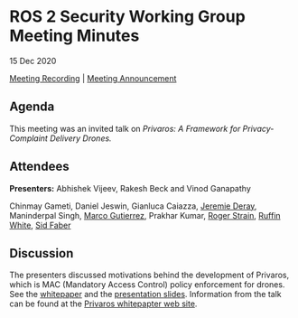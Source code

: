 # ROS 2 Security Working Group Meeting Minutes
15 Dec 2020

[Meeting Recording](https://youtu.be/7dLfG4kbMNE) | [Meeting Announcement](https://discourse.ros.org/t/ros-security-wg-breakout-meeting-invited-talk-on-privaros/17848)

## Agenda

This meeting was an invited talk on _Privaros: A Framework for Privacy-Complaint Delivery Drones._

## Attendees

**Presenters:** Abhishek Vijeev, Rakesh Beck and Vinod Ganapathy

Chinmay Gameti,
Daniel Jeswin,
Gianluca Caiazza,
[Jeremie Deray](https://github.com/artivis),
Maninderpal Singh,
[Marco Gutierrez](https://github.com/marcoag),
Prakhar Kumar,
[Roger Strain](https://github.com/roger-strain),
[Ruffin White](https://github.com/ruffsl),
[Sid Faber](https://github.com/sidfaber)

## Discussion

The presenters discussed motivations behind the development of Privaros, which is MAC (Mandatory Access Control) policy enforcement for drones. See the [whitepaper](ccs2020.pdf) and the [presentation slides](ccs2020_slides.pdf). Information from the talk can be found at the [Privaros whitepapter web site](https://www.csa.iisc.ac.in/~vg/papers/ccs2020/).
